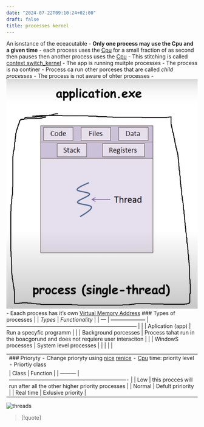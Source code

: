 ```yaml
---
date: "2024-07-22T09:10:24+02:00"
draft: false
title: processes kernel
---
```


An isnstance of the eceacutable - **Only one process may use the Cpu and
a given time** - each process uses the
[Cpu](/Linux/Kernel/Cpu) for a small fraction of as second
then pauses then another process uses the
[Cpu](/Linux/Kernel/Cpu) - This stitching is called [context
switch_kernel](/Linux/Kernel/context_switch_kernel) - The
app is running muitple processes - The process is na continer - Process
ca run other porceses that are called *child processes* - The process is
not aware of ohter processes -
![ProcessContainer_visual.png](/static/ProcessContainer_visual.png) -
Eaach process has it’s own [Virtual Memory
Address](/for_later/Virtual_Memory_Address) ### Types of
processes \| \| *Types* \| *Functionality* \| \| — \| ——————– \|
————————————————————————– \| \| \| Aplication (app) \| Run a specyfic
programm \| \| \| Background porcesses \| Process tahat run in the
boacgorund and does not requiere user interaciton \| \| \| WindowS
processes \| System level processes \| \| \| \| \|

|                                                                                                                                                                                                                      |
|----------------------------------------------------------------------------------------------------------------------------------------------------------------------------------------------------------------------|
| ### Prioryty - Change prioryty using [nice](/Linux/nice) [renice](/Linux/renice) - [Cpu](/Linux/Kernel/Cpu) time: priority level - Priortiy class                                |
| \| Class \| Function \| \| ——— \| ——————————————————————- \| \| Low \| this procces will run after all the other higher priority processes \| \| Normal \| Defult pririority \| \| Real time \| Exlusive priority \| |

![threads](/for_later/threads)

> \[!quote\]
